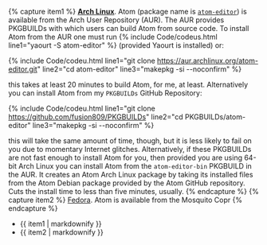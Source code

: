{% capture item1 %}
[**Arch Linux**](https://www.archlinux.org). Atom (package name is [`atom-editor`](https://aur.archlinux.org/packages/atom-editor)) is available from the Arch User Repository (AUR). The AUR provides PKGBUILDs with which users can build Atom from source code. To install Atom from the AUR one must run {% include Code/codeus.html line1="yaourt -S atom-editor" %} (provided Yaourt is installed) or:

{% include Code/codeu.html line1="git clone https://aur.archlinux.org/atom-editor.git" line2="cd atom-editor" line3="makepkg -si --noconfirm" %}

this takes at least 20 minutes to build Atom, for me, at least. Alternatively you can install Atom from my `PKGBUILDs` GitHub Repository:

{% include Code/codeu.html line1="git clone https://github.com/fusion809/PKGBUILDs" line2="cd PKGBUILDs/atom-editor" line3="makepkg -si --noconfirm" %}

this will take the same amount of time, though, but it is less likely to fail on you due to momentary Internet glitches. Alternatively, if these PKGBUILDs are not fast enough to install Atom for you, then provided you are using 64-bit Arch Linux you can install Atom from the `atom-editor-bin` PKGBUILD in the AUR. It creates an Atom Arch Linux package by taking its installed files from the Atom Debian package provided by the Atom GitHub repository. Cuts the install time to less than five minutes, usually.
{% endcapture %}
{% capture item2 %}
[Fedora](https://getfedora.org/). Atom is available from the Mosquito Copr
{% endcapture %}

<ul>
  <li>{{ item1 | markdownify }}</li>
  <li>{{ item2 | markdownify }}</li>
</ul>
